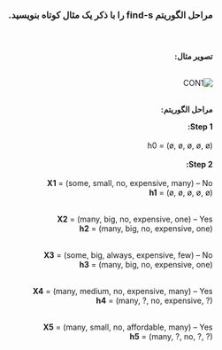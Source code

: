 <div dir="rtl">

### مراحل الگوریتم find-s را با ذکر یک مثال کوتاه بنویسید.<br/><br/><br/>


**تصویر مثال:**<br/>
<br/>

 ![CON1](https://www.vtupulse.com/wp-content/uploads/2020/09/image-13.png)<br/><br/>

**مراحل الگوریتم:**
<br/>

**Step 1:**
<br/>
<br/>
 h0 = (ø, ø, ø, ø, ø)
 <br/>
<br/>
**Step 2:**
<br/>
<br/>
**X1** = (some, small, no, expensive, many) – No<br/>
**h1** = (ø, ø, ø, ø, ø)<br/><br/>

**X2** = (many, big, no, expensive, one) – Yes<br/>
**h2** = (many, big, no, expensive, one)<br/><br/>

**X3** = (some, big, always, expensive, few) – No<br/>
**h3** = (many, big, no, expensive, one)<br/><br/>

**X4** = (many, medium, no, expensive, many) – Yes<br/>
**h4** = (many, ?, no, expensive, ?)<br/><br/>

**X5** = (many, small, no, affordable, many) – Yes<br/>
**h5** = (many, ?, no, ?, ?)

</div>
